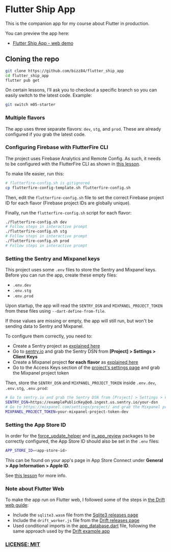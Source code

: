 # Flutter Ship App

This is the companion app for my course about Flutter in production.

You can preview the app here:

- [Flutter Ship App - web demo](https://bizz84.github.io/flutter_ship_app_web/)

## Cloning the repo

```zsh
git clone https://github.com/bizz84/flutter_ship_app
cd flutter_ship_app
flutter pub get
```

On certain lessons, I’ll ask you to checkout a specific branch so you can easily switch to the latest code. Example:

```zsh
git switch m05-starter
```

### Multiple flavors

The app uses three separate flavors: `dev`, `stg`, and `prod`. These are already configured if you grab the latest code.

### Configuring Firebase with FlutterFire CLI

The project uses Firebase Analytics and Remote Config. As such, it needs to be configured with the FlutterFire CLI as shown in [this lesson](https://pro.codewithandrea.com/flutter-in-production/03-flavors/18-firebase-setup-flutterfire-cli).

To make life easier, run this:

```zsh
# flutterfire-config.sh is gitignored
cp flutterfire-config-template.sh flutterfire-config.sh
```

Then, edit the `flutterfire-config.sh` file to set the correct Firebase project ID for each flavor (Firebase project IDs are globally unique).

Finally, run the `flutterfire-config.sh` script for each flavor:

```zsh
./flutterfire-config.sh dev
# Follow steps in interactive prompt
./flutterfire-config.sh stg
# Follow steps in interactive prompt
./flutterfire-config.sh prod
# Follow steps in interactive prompt
```

### Setting the Sentry and Mixpanel keys

This project uses some `.env` files to store the Sentry and Mixpanel keys. Before you can run the app, create these empty files:

- `.env.dev`
- `.env.stg`
- `.env.prod`

Upon startup, the app will read the `SENTRY_DSN` and `MIXPANEL_PROJECT_TOKEN` from these files using `--dart-define-from-file`.

If those values are missing or empty, the app will still run, but won't be sending data to Sentry and Mixpanel.

To configure them correctly, you need to:

- Create a Sentry project as [explained here](https://pro.codewithandrea.com/flutter-in-production/04-error-monitoring/03-sentry-installation)
- Go to [sentry.io](https://sentry.io/) and grab the Sentry DSN from **[Project] > Settings > Client Keys**
- Create a Mixpanel project **for each flavor** as [explained here](https://pro.codewithandrea.com/flutter-in-production/05-analytics/11-mixpanel-project-setup)
- Go to the Access Keys section of the [project's settings page](https://mixpanel.com/settings/project/) and grab the Mixpanel project token

Then, store the `SENTRY_DSN` and `MIXPANEL_PROJECT_TOKEN` inside `.env.dev`, `.env.stg`, `.env.prod`:

```zsh
# Go to sentry.io and grab the Sentry DSN from [Project] > Settings > Client Keys
SENTRY_DSN=https://examplePublicKey@o0.ingest.us.sentry.io/your-dsn
# Go to https://mixpanel.com/settings/project/ and grab the Mixpanel project token from the Access Keys section
MIXPANEL_PROJECT_TOKEN=your-mixpanel-project-token-dev
```

### Setting the App Store ID

In order for the [force_update_helper](https://pub.dev/packages/force_update_helper) and [in_app_review](https://pub.dev/packages/in_app_review) packages to be correctly configured, the App Store ID should also be set in the `.env` files:

```zsh
APP_STORE_ID=<app-store-id>
```

This can be found on your app's page in App Store Connect under **General > App Information > Apple ID**.

See [this lesson](https://pro.codewithandrea.com/flutter-in-production/06-force-update/04-force-update-helper-package) for more info.

### Note about Flutter Web

To make the app run on Flutter web, I followed some of the steps in [the Drift web guide](https://drift.simonbinder.eu/web/):

- Include the `sqlite3.wasm` file from the [Sqlite3 releases page](https://github.com/simolus3/sqlite3.dart/releases)
- Include the `drift_worker.js` file from the [Drift releases page](https://github.com/simolus3/drift/releases)
- Used conditional imports in the [app_database.dart](lib/src/data/app_database.dart) file, following the same approach used by the [Drift example app](https://github.com/simolus3/drift/tree/develop/examples/app)

### [LICENSE: MIT](LICENSE.md)